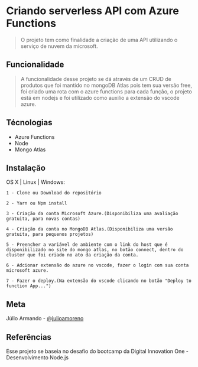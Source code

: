 # Criando serverless API com Azure Functions

> O projeto tem como finalidade a criação de uma API utilizando o
> serviço de nuvem da microsoft.

## Funcionalidade

> A funcionalidade desse projeto se dá através de um CRUD de produtos
> que foi mantido no mongoDB Atlas pois tem sua versão free, foi
> criado uma rota com o azure functions para cada função, o projeto
> está em nodejs e foi utilizado como auxilio a extensão do vscode
> azure.

## Técnologias

- Azure Functions
- Node
- Mongo Atlas

## Instalação

OS X | Linux | Windows:

```
1 - Clone ou Download do repositório

2 - Yarn ou Npm install

3 - Criação da conta Microsoft Azure.(Disponibiliza uma avaliação gratuita, para novas contas)

4 - Criação da conta no MongoDB Atlas.(Disponibiliza uma versão gratuita, para pequenos projetos)

5 - Preencher a variável de ambiente com o link do host que é disponibilizado no site do mongo atlas, no botão connect, dentro do cluster que foi criado no ato da criação da conta.

6 - Adcionar extensão do azure no vscode, fazer o login com sua conta microsoft azure.

7 - Fazer o deploy.(Na extensão do vscode clicando no botão "Deploy to function App...")
```

## Meta

Júlio Armando -
[@julioamoreno](https://www.linkedin.com/in/julioamoreno/)

## Referências

Esse projeto se baseia no desafio do bootcamp da Digital Innovation
One - Desenvolvimento Node.js
